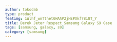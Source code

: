 ```yaml
---
author: tokodab
type: product
featimg: 1Wlhf_wnTthet0HAAP2jHsPXkf78i8T_Y
title: Derek Jeter Respect Samsung Galaxy S9 Case
tags: [samsung, galaxy, s9]
category: [samsung]
---
```

